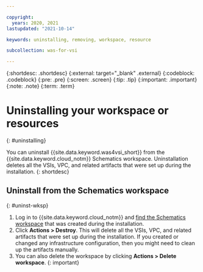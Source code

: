 ```yaml
---

copyright:
  years: 2020, 2021
lastupdated: "2021-10-14"

keywords: uninstalling, removing, workspace, resource

subcollection: was-for-vsi

---
```


{:shortdesc: .shortdesc}
{:external: target="_blank" .external}
{:codeblock: .codeblock}
{:pre: .pre}
{:screen: .screen}
{:tip: .tip}
{:important: .important}
{:note: .note}
{:term: .term}


# Uninstalling your workspace or resources
{: #uninstalling}

You can uninstall {{site.data.keyword.was4vsi_short}} from the {{site.data.keyword.cloud_notm}} Schematics workspace. Uninstallation deletes all the VSIs, VPC, and related artifacts that were set up during the installation.
{: shortdesc}

## Uninstall from the Schematics workspace
{: #uninst-wksp}

1. Log in to {{site.data.keyword.cloud_notm}} and [find the Schematics workspace](/schematics/workspaces) that was created during the installation.
2. Click **Actions > Destroy**. This will delete all the VSIs, VPC, and related artifacts that were set up during the installation. If you created or changed any infrastructure configuration, then you might need to clean up the artifacts manually.
3. You can also delete the workspace by clicking **Actions > Delete workspace**.
{: important}
